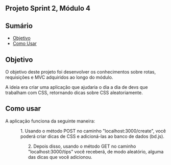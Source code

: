 ## Projeto Sprint 2, Módulo 4

 ## Sumário
 <!--ts-->

*  [Objetivo](#objetivo)
*  [Como Usar](#comousar)

<!--te-->

<h2 id="objetivo">Objetivo</h2>
<p>O objetivo deste projeto foi desenvolver os conhecimentos sobre rotas, requisições e MVC adquiridos ao longo do módulo. 

A ideia era criar uma aplicação que ajudaria o dia a dia de devs que trabalham com CSS, retornando dicas sobre CSS aleatoriamente.<p>

<h2 id="comousar">Como usar</h2>
<p>A aplicação funciona da seguinte maneira:<p>
<ul>

<ol>1. Usando o método POST no caminho "localhost:3000/create", você poderá criar dicas de CSS e adicioná-las ao banco de dados (bd.js). 

<ol> 2. Depois disso, usando o método GET no caminho "localhost:3000/tips" você receberá, de modo aleatório, alguma das dicas que você adicionou.
</ul>
